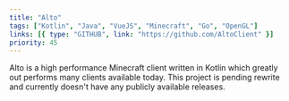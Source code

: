 ```yaml
---
title: "Alto"
tags: ["Kotlin", "Java", "VueJS", "Minecraft", "Go", "OpenGL"]
links: [{ type: "GITHUB", link: "https://github.com/AltoClient" }]
priority: 45
---
```


Alto is a high performance Minecraft client written in Kotlin which greatly out performs many clients available today. This project is pending rewrite and currently doesn't have any publicly available releases.
